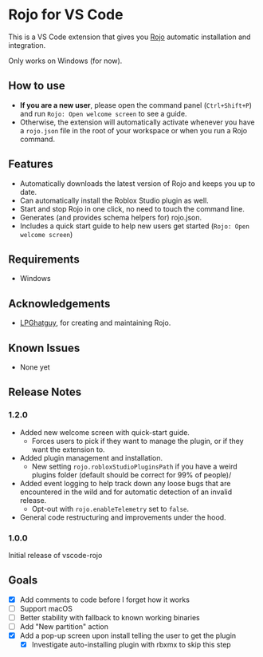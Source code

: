 # Rojo for VS Code

This is a VS Code extension that gives you [Rojo](https://github.com/LPGhatguy/rojo) automatic installation and integration.

Only works on Windows (for now).

## How to use

- **If you are a new user**, please open the command panel (`Ctrl+Shift+P`) and run `Rojo: Open welcome screen` to see a guide.
- Otherwise, the extension will automatically activate whenever you have a `rojo.json` file in the root of your workspace or when you run a Rojo command.

## Features

- Automatically downloads the latest version of Rojo and keeps you up to date.
- Can automatically install the Roblox Studio plugin as well.
- Start and stop Rojo in one click, no need to touch the command line.
- Generates (and provides schema helpers for) rojo.json.
- Includes a quick start guide to help new users get started (`Rojo: Open welcome screen`)

## Requirements

- Windows

## Acknowledgements

- [LPGhatguy](https://github.com/LPGhatguy), for creating and maintaining Rojo.

## Known Issues

- None yet

## Release Notes

### 1.2.0

- Added new welcome screen with quick-start guide.
  - Forces users to pick if they want to manage the plugin, or if they want the extension to.
- Added plugin management and installation.
  - New setting `rojo.robloxStudioPluginsPath` if you have a weird plugins folder (default should be correct for 99% of people)/
- Added event logging to help track down any loose bugs that are encountered in the wild and for automatic detection of an invalid release.
  - Opt-out with `rojo.enableTelemetry` set to `false`.
- General code restructuring and improvements under the hood.

### 1.0.0

Initial release of vscode-rojo

## Goals

- [x] Add comments to code before I forget how it works
- [ ] Support macOS
- [ ] Better stability with fallback to known working binaries
- [ ] Add "New partition" action
- [x] Add a pop-up screen upon install telling the user to get the plugin
  - [x] Investigate auto-installing plugin with rbxmx to skip this step
